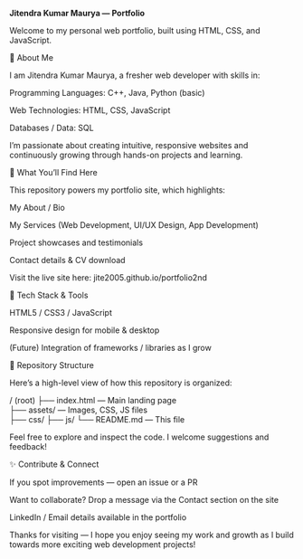**Jitendra Kumar Maurya — Portfolio**

Welcome to my personal web portfolio, built using HTML, CSS, and JavaScript.

🚀 About Me

I am Jitendra Kumar Maurya, a fresher web developer with skills in:

Programming Languages: C++, Java, Python (basic)

Web Technologies: HTML, CSS, JavaScript

Databases / Data: SQL

I’m passionate about creating intuitive, responsive websites and continuously growing through hands-on projects and learning.

💼 What You’ll Find Here

This repository powers my portfolio site, which highlights:

My About / Bio

My Services (Web Development, UI/UX Design, App Development)

Project showcases and testimonials

Contact details & CV download

Visit the live site here: jite2005.github.io/portfolio2nd

🧰 Tech Stack & Tools

HTML5 / CSS3 / JavaScript

Responsive design for mobile & desktop

(Future) Integration of frameworks / libraries as I grow

📂 Repository Structure

Here’s a high-level view of how this repository is organized:

/ (root)
├── index.html        — Main landing page  
├── assets/            — Images, CSS, JS files  
├── css/
├── js/
└── README.md         — This file


Feel free to explore and inspect the code. I welcome suggestions and feedback!

✨ Contribute & Connect

If you spot improvements — open an issue or a PR

Want to collaborate? Drop a message via the Contact section on the site

LinkedIn / Email details available in the portfolio

Thanks for visiting — I hope you enjoy seeing my work and growth as I build towards more exciting web development projects!
